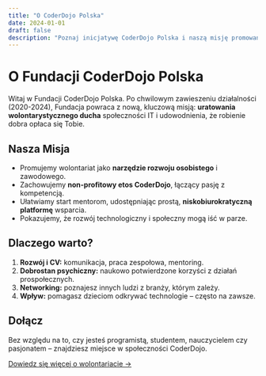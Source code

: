 ```yaml
---
title: "O CoderDojo Polska"
date: 2024-01-01
draft: false
description: "Poznaj inicjatywę CoderDojo Polska i naszą misję promowania wolontariatu poprzez edukację technologiczną."
---
```


# O Fundacji CoderDojo Polska

Witaj w Fundacji CoderDojo Polska. Po chwilowym zawieszeniu działalności (2020-2024), Fundacja powraca z nową, kluczową misją: **uratowania wolontarystycznego ducha** społeczności IT i udowodnienia, że robienie dobra opłaca się Tobie.

## Nasza Misja
- Promujemy wolontariat jako **narzędzie rozwoju osobistego** i zawodowego.
- Zachowujemy **non-profitowy etos CoderDojo**, łączący pasję z kompetencją.
- Ułatwiamy start mentorom, udostępniając prostą, **niskobiurokratyczną platformę** wsparcia.
- Pokazujemy, że rozwój technologiczny i społeczny mogą iść w parze.

## Dlaczego warto?
1. **Rozwój i CV:** komunikacja, praca zespołowa, mentoring.
2. **Dobrostan psychiczny:** naukowo potwierdzone korzyści z działań prospołecznych.
3. **Networking:** poznajesz innych ludzi z branży, którym zależy.
4. **Wpływ:** pomagasz dzieciom odkrywać technologie – często na zawsze.

## Dołącz
Bez względu na to, czy jesteś programistą, studentem, nauczycielem czy pasjonatem – znajdziesz miejsce w społeczności CoderDojo.

[Dowiedz się więcej o wolontariacie →](/volunteer)

